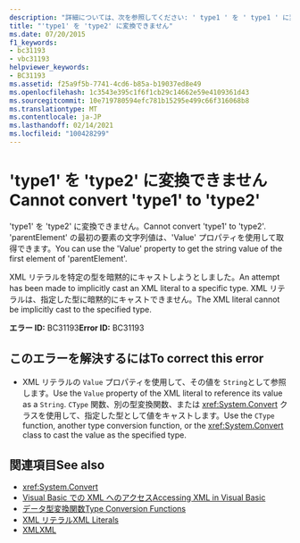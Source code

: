 ```yaml
---
description: "詳細については、次を参照してください: ' type1 ' を ' type1 ' に変換できません。"
title: "'type1' を 'type2' に変換できません"
ms.date: 07/20/2015
f1_keywords:
- bc31193
- vbc31193
helpviewer_keywords:
- BC31193
ms.assetid: f25a9f5b-7741-4cd6-b85a-b19037ed8e49
ms.openlocfilehash: 1c3543e395c1f6f1cb29c14662e59e4109361d43
ms.sourcegitcommit: 10e719780594efc781b15295e499c66f316068b8
ms.translationtype: MT
ms.contentlocale: ja-JP
ms.lasthandoff: 02/14/2021
ms.locfileid: "100428299"
---
```

# <a name="cannot-convert-type1-to-type2"></a><span data-ttu-id="38199-103">'type1' を 'type2' に変換できません</span><span class="sxs-lookup"><span data-stu-id="38199-103">Cannot convert 'type1' to 'type2'</span></span>

<span data-ttu-id="38199-104">'type1' を 'type2' に変換できません。</span><span class="sxs-lookup"><span data-stu-id="38199-104">Cannot convert 'type1' to 'type2'.</span></span> <span data-ttu-id="38199-105">'parentElement' の最初の要素の文字列値は、'Value' プロパティを使用して取得できます。</span><span class="sxs-lookup"><span data-stu-id="38199-105">You can use the 'Value' property to get the string value of the first element of 'parentElement'.</span></span>  
  
 <span data-ttu-id="38199-106">XML リテラルを特定の型を暗黙的にキャストしようとしました。</span><span class="sxs-lookup"><span data-stu-id="38199-106">An attempt has been made to implicitly cast an XML literal to a specific type.</span></span> <span data-ttu-id="38199-107">XML リテラルは、指定した型に暗黙的にキャストできません。</span><span class="sxs-lookup"><span data-stu-id="38199-107">The XML literal cannot be implicitly cast to the specified type.</span></span>  
  
 <span data-ttu-id="38199-108">**エラー ID:** BC31193</span><span class="sxs-lookup"><span data-stu-id="38199-108">**Error ID:** BC31193</span></span>  
  
## <a name="to-correct-this-error"></a><span data-ttu-id="38199-109">このエラーを解決するには</span><span class="sxs-lookup"><span data-stu-id="38199-109">To correct this error</span></span>  
  
- <span data-ttu-id="38199-110">XML リテラルの `Value` プロパティを使用して、その値を `String`として参照します。</span><span class="sxs-lookup"><span data-stu-id="38199-110">Use the `Value` property of the XML literal to reference its value as a `String`.</span></span> <span data-ttu-id="38199-111">`CType` 関数、別の型変換関数、または <xref:System.Convert> クラスを使用して、指定した型として値をキャストします。</span><span class="sxs-lookup"><span data-stu-id="38199-111">Use the `CType` function, another type conversion function, or the <xref:System.Convert> class to cast the value as the specified type.</span></span>  
  
## <a name="see-also"></a><span data-ttu-id="38199-112">関連項目</span><span class="sxs-lookup"><span data-stu-id="38199-112">See also</span></span>

- <xref:System.Convert>
- [<span data-ttu-id="38199-113">Visual Basic での XML へのアクセス</span><span class="sxs-lookup"><span data-stu-id="38199-113">Accessing XML in Visual Basic</span></span>](../programming-guide/language-features/xml/accessing-xml.md)
- [<span data-ttu-id="38199-114">データ型変換関数</span><span class="sxs-lookup"><span data-stu-id="38199-114">Type Conversion Functions</span></span>](../language-reference/functions/type-conversion-functions.md)
- [<span data-ttu-id="38199-115">XML リテラル</span><span class="sxs-lookup"><span data-stu-id="38199-115">XML Literals</span></span>](../language-reference/xml-literals/index.md)
- [<span data-ttu-id="38199-116">XML</span><span class="sxs-lookup"><span data-stu-id="38199-116">XML</span></span>](../programming-guide/language-features/xml/index.md)
